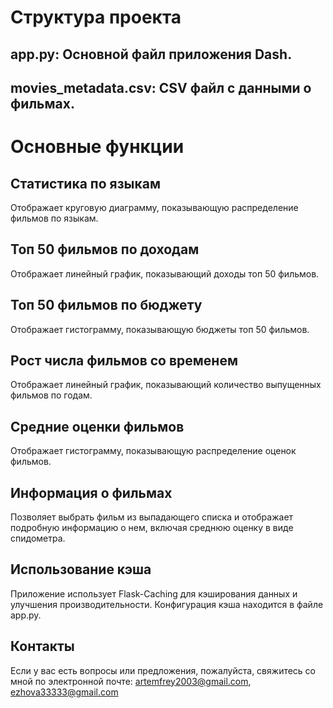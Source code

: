 # Структура проекта
## app.py: Основной файл приложения Dash.
## movies_metadata.csv: CSV файл с данными о фильмах.

# Основные функции
## Статистика по языкам
Отображает круговую диаграмму, показывающую распределение фильмов по языкам.

## Топ 50 фильмов по доходам
Отображает линейный график, показывающий доходы топ 50 фильмов.

## Топ 50 фильмов по бюджету
Отображает гистограмму, показывающую бюджеты топ 50 фильмов.

## Рост числа фильмов со временем
Отображает линейный график, показывающий количество выпущенных фильмов по годам.

## Средние оценки фильмов
Отображает гистограмму, показывающую распределение оценок фильмов.

## Информация о фильмах
Позволяет выбрать фильм из выпадающего списка и отображает подробную информацию о нем, включая среднюю оценку в виде спидометра.

## Использование кэша
Приложение использует Flask-Caching для кэширования данных и улучшения производительности. Конфигурация кэша находится в файле app.py.

## Контакты
Если у вас есть вопросы или предложения, пожалуйста, свяжитесь со мной по электронной почте: artemfrey2003@gmail.com, ezhova33333@gmail.com
